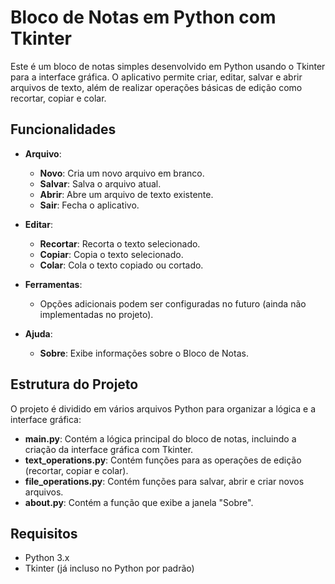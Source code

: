 # Bloco de Notas em Python com Tkinter

Este é um bloco de notas simples desenvolvido em Python usando o Tkinter para a interface gráfica. O aplicativo permite criar, editar, salvar e abrir arquivos de texto, além de realizar operações básicas de edição como recortar, copiar e colar.

## Funcionalidades

- **Arquivo**:
  - **Novo**: Cria um novo arquivo em branco.
  - **Salvar**: Salva o arquivo atual.
  - **Abrir**: Abre um arquivo de texto existente.
  - **Sair**: Fecha o aplicativo.
  
- **Editar**:
  - **Recortar**: Recorta o texto selecionado.
  - **Copiar**: Copia o texto selecionado.
  - **Colar**: Cola o texto copiado ou cortado.

- **Ferramentas**:
  - Opções adicionais podem ser configuradas no futuro (ainda não implementadas no projeto).

- **Ajuda**:
  - **Sobre**: Exibe informações sobre o Bloco de Notas.

## Estrutura do Projeto

O projeto é dividido em vários arquivos Python para organizar a lógica e a interface gráfica:

- **main.py**: Contém a lógica principal do bloco de notas, incluindo a criação da interface gráfica com Tkinter.
- **text_operations.py**: Contém funções para as operações de edição (recortar, copiar e colar).
- **file_operations.py**: Contém funções para salvar, abrir e criar novos arquivos.
- **about.py**: Contém a função que exibe a janela "Sobre".

## Requisitos

- Python 3.x
- Tkinter (já incluso no Python por padrão)
